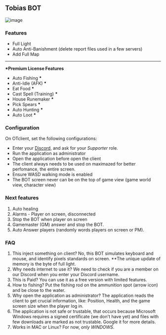 ## Tobias BOT

![image](https://github.com/user-attachments/assets/31b689df-f94a-4700-9af3-24948e86c4b8)

### Features

- Full Light
- Auto Anti-Banishment (delete report files used in a few servers)
- Add Full Map

---

**\*Premium License Features**

- Auto Fishing **\***
- Anti-Idle (AFK) **\***
- Eat Food **\***
- Cast Spell (Training) **\***
- House Runemaker **\***
- Pick Spears **\***
- Auto Hunting **\***
- Auto Loot **\***

### Configuration

On OTclient, set the following configurations:

- Enter your [Discord](https://discord.gg/eXWmBG9G), and ask for your _Supporter_ role.
- Run the application as administrator
- Open the application before open the client
- The client always needs to be used on maximazed for better perfomance, the entire screen.
- Ensure WASD walking mode is enabled
- The BOT screen never can be on the top of game view (game world view, character view)

### Next features

1. Auto healing
2. Alarms - Player on screen, disconnected
3. Stop the BOT when player on screen
4. Gamemaster (GM) answer and stop the BOT.
5. Auto Answer players (randomly words players on screen or PM).

### FAQ

1. This inject something on client? No, this BOT simulates keyboard and mouse, and identify pixels standards on screen. \*\*The unique update of memory is the byte of full light.
2. Why needs internet to use it? We need to check if you are a member on our Discord when you enter your Discord username.
3. This is Paid? You can use it as a free version with limited features.
4. How to fishing? Put the fishing rod on the ammunition spot (arrow icon) and be close to the water.
5. Why open the application as administrator? The application reads the client to get crucial information, like: Position, Health, and the game screen size when the player log in.
6. The application is not safe or trustable, that occurs because Microsoft Windows requires a signed certificate (we don't have yet) and files with few downloads are marked as not trustable. Google it for more details.
7. Works in MAC or Linux? For now, _only WINDOWS_.
